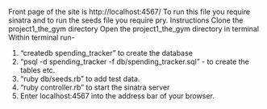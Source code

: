 Front page of the site is http://localhost:4567/
To run this file you require sinatra and to run the seeds file you require pry.
Instructions
Clone the project1_the_gym directory
Open the project1_the_gym directory in terminal
Within terminal run-
1. “createdb spending_tracker” to create the database
2. “psql -d spending_tracker -f db/spending_tracker.sql” - to create the tables etc.
3. “ruby db/seeds.rb” to add test data.
4. “ruby controller.rb” to start the sinatra server
5. Enter localhost:4567 into the address bar of your browser.
